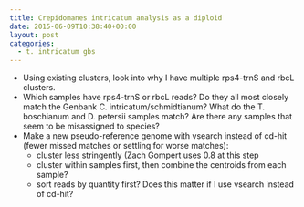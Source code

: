 ```yaml
---
title: Crepidomanes intricatum analysis as a diploid
date: 2015-06-09T10:38:40+00:00
layout: post
categories:
  - t. intricatum gbs
---
```

  * Using existing clusters, look into why I have multiple rps4-trnS and rbcL clusters.
  * Which samples have rps4-trnS or rbcL reads? Do they all most closely match the Genbank C. intricatum/schmidtianum? What do the T. boschianum and D. petersii samples match? Are there any samples that seem to be misassigned to species?
  * Make a new pseudo-reference genome with vsearch instead of cd-hit (fewer missed matches or settling for worse matches):
      * cluster less stringently (Zach Gompert uses 0.8 at this step
      * cluster within samples first, then combine the centroids from each sample?
      * sort reads by quantity first? Does this matter if I use vsearch instead of cd-hit?
